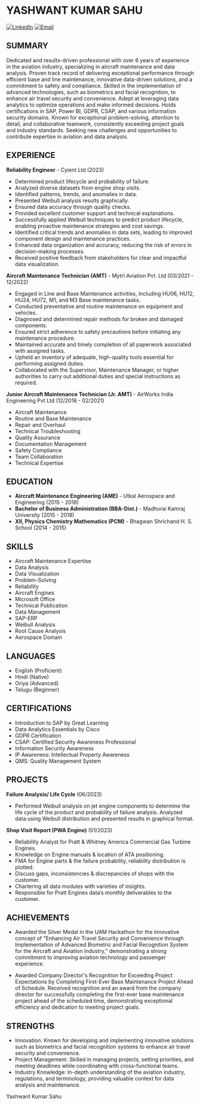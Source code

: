 # YASHWANT KUMAR SAHU

[![LinkedIn](https://img.shields.io/badge/LinkedIn-Connect-blue)](www.linkedin.com/in/yashwant-kumar-sahu-7737aa212)
[![Email](https://img.shields.io/badge/Email-Contact-red)](mailto:yashwantkumar1997@outlook.com)

## SUMMARY

Dedicated and results-driven professional with over 6 years of experience in the aviation industry, specializing in aircraft maintenance and data analysis. Proven track record of delivering exceptional performance through efficient base and line maintenance, innovative data-driven solutions, and a commitment to safety and compliance. Skilled in the implementation of advanced technologies, such as biometrics and facial recognition, to enhance air travel security and convenience. Adept at leveraging data analytics to optimize operations and make informed decisions. Holds certifications in SAP, Power BI, GDPR, CSAP, and various information security domains. Known for exceptional problem-solving, attention to detail, and collaborative teamwork, consistently exceeding project goals and industry standards. Seeking new challenges and opportunities to contribute expertise in aviation and data analysis.

## EXPERIENCE

**Reliability Engineer** - Cyient Ltd (2023)

- Determined product lifecycle and probability of failure.
- Analyzed diverse datasets from engine shop visits.
- Identified patterns, trends, and anomalies in data.
- Presented Weibull analysis results graphically.
- Ensured data accuracy through quality checks.
- Provided excellent customer support and technical explanations.
- Successfully applied Weibull techniques to predict product lifecycle, enabling proactive maintenance strategies and cost savings.
- Identified critical trends and anomalies in data sets, leading to improved component design and maintenance practices.
- Enhanced data organization and accuracy, reducing the risk of errors in decision-making processes.
- Received positive feedback from stakeholders for clear and impactful data visualization.

**Aircraft Maintenance Technician (AMT)** - Mytri Aviation Pvt. Ltd (03/2021 - 12/2022)

- Engaged in Line and Base Maintenance activities, including HU06, HU12, HU24, HU72, M1, and M3 Base maintenance tasks.
- Conducted preventative and routine maintenance on equipment and vehicles.
- Diagnosed and determined repair methods for broken and damaged components.
- Ensured strict adherence to safety precautions before initiating any maintenance procedure.
- Maintained accurate and timely completion of all paperwork associated with assigned tasks.
- Upheld an inventory of adequate, high-quality tools essential for performing assigned duties.
- Collaborated with the Supervisor, Maintenance Manager, or higher authorities to carry out additional duties and special instructions as required.

**Junior Aircraft Maintenance Technician (Jr. AMT)** - AirWorks India Engineering Pvt Ltd (12/2018 - 02/2021)

- Aircraft Maintenance
- Routine and Base Maintenance
- Repair and Overhaul
- Technical Troubleshooting
- Quality Assurance
- Documentation Management
- Safety Compliance
- Team Collaboration
- Technical Expertise

## EDUCATION

- **Aircraft Maintenance Engineering (AME)** - Utkal Aerospace and Engineering (2015 - 2018)
- **Bachelor of Business Administration (BBA-Dist.)** - Madhurai Kamraj University (2015 - 2018)
- **XII, Physics Chemistry Mathematics (PCM)** - Bhagwan Shrichand H. S. School (2014 - 2015)

## SKILLS

- Aircraft Maintenance Expertise
- Data Analysis 
- Data Visualization
- Problem-Solving 
- Reliability 
- Aircraft Engines
- Microsoft Office
- Technical Publication
- Data Management
- SAP-ERP 
- Weibull Analysis 
- Root Cause Analysis 
- Aerospace Domain

## LANGUAGES

- English (Proficient)
- Hindi (Native)
- Oriya (Advanced)
- Telugu (Beginner)

## CERTIFICATIONS

- Introduction to SAP by Great Learning
- Data Analytics Essentials by Cisco
- GDPR Certification
- CSAP: Certified Security Awareness Professional
- Information Security Awareness
- IP Awareness: Intellectual Property Awareness
- QMS: Quality Management System

## PROJECTS

**Failure Analysis/ Life Cycle** (06/2023)

- Performed Weibull analysis on jet engine components to determine the life cycle of the product and probability of failure analysis. Analyzed data using Weibull distribution and presented results in graphical format.

**Shop Visit Report (PWA Engine)** (01/2023)

- Reliability Analyst for Pratt & Whitney America Commercial Gas Turbine Engines.
- Knowledge on Engine manuals & location of ATA positioning.
- FMA for Engine parts & the failure probability, reliability distribution is plotted.
- Discuss gaps, inconsistencies & discrepancies of shops with the customer.
- Chartering all data modules with varieties of insights.
- Responsible for Pratt Engines data’s monthly deliverables to the customer.

## ACHIEVEMENTS

- Awarded the Silver Medal in the UAM Hackathon for the innovative concept of "Enhancing Air Travel Security and Convenience through Implementation of Advanced Biometric and Facial Recognition System for the Aircraft and Aviation Industry," demonstrating a strong commitment to improving aviation technology and passenger experience.

- Awarded Company Director's Recognition for Exceeding Project Expectations by Completing First-Ever Base Maintenance Project Ahead of Schedule. Received recognition and an award from the company director for successfully completing the first-ever base maintenance project ahead of the scheduled time, demonstrating exceptional efficiency and dedication to meeting project goals.

## STRENGTHS

- Innovation: Known for developing and implementing innovative solutions such as biometrics and facial recognition systems to enhance air travel security and convenience.
- Project Management: Skilled in managing projects, setting priorities, and meeting deadlines while coordinating with cross-functional teams.
- Industry Knowledge: In-depth understanding of the aviation industry, regulations, and terminology, providing valuable context for data analysis and maintenance.


Yashwant Kumar Sahu
